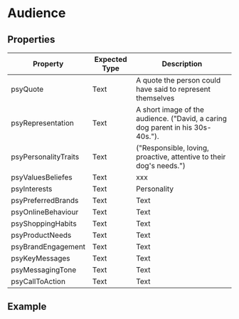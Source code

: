 # Audience

## Properties
|Property | Expected Type | Description |
|--- |---|---|
| psyQuote | Text | A quote the person could have said to represent themselves | 
| psyRepresentation | Text | A short image of the audience. ("David, a caring dog parent in his 30s-40s."). |
| psyPersonalityTraits | Text | ("Responsible, loving, proactive, attentive to their dog's needs.") | 
| psyValuesBeliefes | Text | xxx | 
| psyInterests |  Text | Personality | 
| psyPreferredBrands | Text | Text |
| psyOnlineBehaviour  | Text | Text |
| psyShoppingHabits  | Text | Text |
| psyProductNeeds  | Text | Text |
| psyBrandEngagement  | Text | Text |
| psyKeyMessages | Text | Text |
| psyMessagingTone  | Text | Text |
| psyCallToAction  | Text | Text |



## Example
```

```
